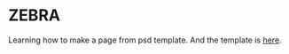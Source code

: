 ZEBRA
=============
Learning how to make a page from psd template. And the template is [here](http://www.cssauthor.com/zebra-ecommerce-website-template-psd-for-free-download/).